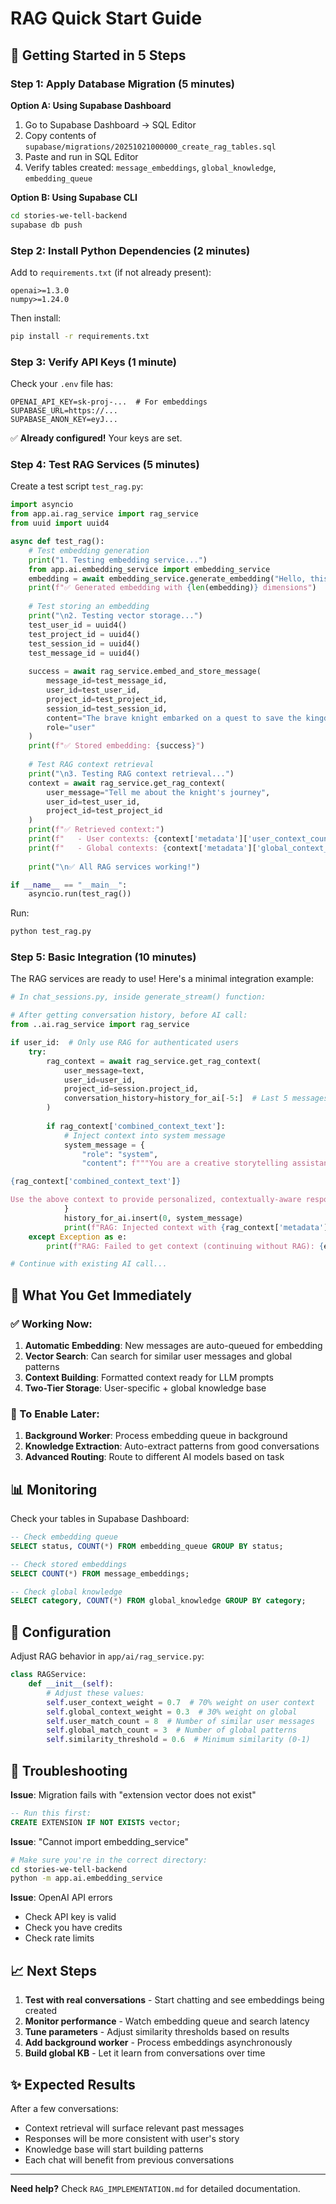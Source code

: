# RAG Quick Start Guide

## 🚀 Getting Started in 5 Steps

### Step 1: Apply Database Migration (5 minutes)

**Option A: Using Supabase Dashboard**
1. Go to Supabase Dashboard → SQL Editor
2. Copy contents of `supabase/migrations/20251021000000_create_rag_tables.sql`
3. Paste and run in SQL Editor
4. Verify tables created: `message_embeddings`, `global_knowledge`, `embedding_queue`

**Option B: Using Supabase CLI**
```bash
cd stories-we-tell-backend
supabase db push
```

### Step 2: Install Python Dependencies (2 minutes)

Add to `requirements.txt` (if not already present):
```
openai>=1.3.0
numpy>=1.24.0
```

Then install:
```bash
pip install -r requirements.txt
```

### Step 3: Verify API Keys (1 minute)

Check your `.env` file has:
```env
OPENAI_API_KEY=sk-proj-...  # For embeddings
SUPABASE_URL=https://...
SUPABASE_ANON_KEY=eyJ...
```

✅ **Already configured!** Your keys are set.

### Step 4: Test RAG Services (5 minutes)

Create a test script `test_rag.py`:

```python
import asyncio
from app.ai.rag_service import rag_service
from uuid import uuid4

async def test_rag():
    # Test embedding generation
    print("1. Testing embedding service...")
    from app.ai.embedding_service import embedding_service
    embedding = await embedding_service.generate_embedding("Hello, this is a test message about a brave knight.")
    print(f"✅ Generated embedding with {len(embedding)} dimensions")
    
    # Test storing an embedding
    print("\n2. Testing vector storage...")
    test_user_id = uuid4()
    test_project_id = uuid4()
    test_session_id = uuid4()
    test_message_id = uuid4()
    
    success = await rag_service.embed_and_store_message(
        message_id=test_message_id,
        user_id=test_user_id,
        project_id=test_project_id,
        session_id=test_session_id,
        content="The brave knight embarked on a quest to save the kingdom.",
        role="user"
    )
    print(f"✅ Stored embedding: {success}")
    
    # Test RAG context retrieval
    print("\n3. Testing RAG context retrieval...")
    context = await rag_service.get_rag_context(
        user_message="Tell me about the knight's journey",
        user_id=test_user_id,
        project_id=test_project_id
    )
    print(f"✅ Retrieved context:")
    print(f"   - User contexts: {context['metadata']['user_context_count']}")
    print(f"   - Global contexts: {context['metadata']['global_context_count']}")
    
    print("\n✅ All RAG services working!")

if __name__ == "__main__":
    asyncio.run(test_rag())
```

Run:
```bash
python test_rag.py
```

### Step 5: Basic Integration (10 minutes)

The RAG services are ready to use! Here's a minimal integration example:

```python
# In chat_sessions.py, inside generate_stream() function:

# After getting conversation history, before AI call:
from ..ai.rag_service import rag_service

if user_id:  # Only use RAG for authenticated users
    try:
        rag_context = await rag_service.get_rag_context(
            user_message=text,
            user_id=user_id,
            project_id=session.project_id,
            conversation_history=history_for_ai[-5:]  # Last 5 messages
        )
        
        if rag_context['combined_context_text']:
            # Inject context into system message
            system_message = {
                "role": "system",
                "content": f"""You are a creative storytelling assistant.

{rag_context['combined_context_text']}

Use the above context to provide personalized, contextually-aware responses."""
            }
            history_for_ai.insert(0, system_message)
            print(f"RAG: Injected context with {rag_context['metadata']['user_context_count']} user contexts")
    except Exception as e:
        print(f"RAG: Failed to get context (continuing without RAG): {e}")

# Continue with existing AI call...
```

## 🎯 What You Get Immediately

### ✅ Working Now:
1. **Automatic Embedding**: New messages are auto-queued for embedding
2. **Vector Search**: Can search for similar user messages and global patterns
3. **Context Building**: Formatted context ready for LLM prompts
4. **Two-Tier Storage**: User-specific + global knowledge base

### 🔄 To Enable Later:
1. **Background Worker**: Process embedding queue in background
2. **Knowledge Extraction**: Auto-extract patterns from good conversations
3. **Advanced Routing**: Route to different AI models based on task

## 📊 Monitoring

Check your tables in Supabase Dashboard:

```sql
-- Check embedding queue
SELECT status, COUNT(*) FROM embedding_queue GROUP BY status;

-- Check stored embeddings
SELECT COUNT(*) FROM message_embeddings;

-- Check global knowledge
SELECT category, COUNT(*) FROM global_knowledge GROUP BY category;
```

## 🔧 Configuration

Adjust RAG behavior in `app/ai/rag_service.py`:

```python
class RAGService:
    def __init__(self):
        # Adjust these values:
        self.user_context_weight = 0.7  # 70% weight on user context
        self.global_context_weight = 0.3  # 30% weight on global
        self.user_match_count = 8  # Number of similar user messages
        self.global_match_count = 3  # Number of global patterns
        self.similarity_threshold = 0.6  # Minimum similarity (0-1)
```

## 🚨 Troubleshooting

**Issue**: Migration fails with "extension vector does not exist"
```sql
-- Run this first:
CREATE EXTENSION IF NOT EXISTS vector;
```

**Issue**: "Cannot import embedding_service"
```bash
# Make sure you're in the correct directory:
cd stories-we-tell-backend
python -m app.ai.embedding_service
```

**Issue**: OpenAI API errors
- Check API key is valid
- Check you have credits
- Check rate limits

## 📈 Next Steps

1. **Test with real conversations** - Start chatting and see embeddings being created
2. **Monitor performance** - Watch embedding queue and search latency
3. **Tune parameters** - Adjust similarity thresholds based on results
4. **Add background worker** - Process embeddings asynchronously
5. **Build global KB** - Let it learn from conversations over time

## ✨ Expected Results

After a few conversations:
- Context retrieval will surface relevant past messages
- Responses will be more consistent with user's story
- Knowledge base will start building patterns
- Each chat will benefit from previous conversations

---

**Need help?** Check `RAG_IMPLEMENTATION.md` for detailed documentation.

